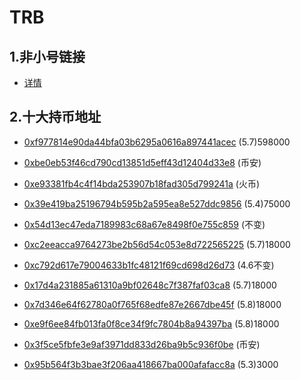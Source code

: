 # TRB

## 1.非小号链接

* [详情](https://www.feixiaohao.com/currencies/tellor/)

## 2.十大持币地址

* [0xf977814e90da44bfa03b6295a0616a897441acec](https://eth.tokenview.com/cn/tokentxns/0xf977814e90da44bfa03b6295a0616a897441acec) (5.7)598000
* [0xbe0eb53f46cd790cd13851d5eff43d12404d33e8](https://eth.tokenview.com/cn/tokentxns/0xbe0eb53f46cd790cd13851d5eff43d12404d33e8) (币安)
* [0xe93381fb4c4f14bda253907b18fad305d799241a](https://eth.tokenview.com/cn/tokentxns/0xe93381fb4c4f14bda253907b18fad305d799241a) (火币)
* [0x39e419ba25196794b595b2a595ea8e527ddc9856](https://eth.tokenview.com/cn/tokentxns/0x39e419ba25196794b595b2a595ea8e527ddc9856) (5.4)75000
* [0x54d13ec47eda7189983c68a67e8498f0e755c859](https://eth.tokenview.com/cn/tokentxns/0x54d13ec47eda7189983c68a67e8498f0e755c859) (不变)
* [0xc2eeacca9764273be2b56d54c053e8d722565225](https://eth.tokenview.com/cn/tokentxns/0xc2eeacca9764273be2b56d54c053e8d722565225) (5.7)18000
* [0xc792d617e79004633b1fc48121f69cd698d26d73](https://eth.tokenview.com/cn/tokentxns/0xc792d617e79004633b1fc48121f69cd698d26d73) (4.6不变)
* [0x17d4a231885a61310a9bf02648c7f387faf03ca8](https://eth.tokenview.com/cn/tokentxns/0x17d4a231885a61310a9bf02648c7f387faf03ca8) (5.7)18000
* [0x7d346e64f62780a0f765f68edfe87e2667dbe45f](https://eth.tokenview.com/cn/tokentxns/0x7d346e64f62780a0f765f68edfe87e2667dbe45f) (5.8)18000
* [0xe9f6ee84fb013fa0f8ce34f9fc7804b8a94397ba](https://eth.tokenview.com/cn/tokentxns/0xe9f6ee84fb013fa0f8ce34f9fc7804b8a94397ba) (5.8)18000


* [0x3f5ce5fbfe3e9af3971dd833d26ba9b5c936f0be](https://eth.tokenview.com/cn/tokentxns/0x3f5ce5fbfe3e9af3971dd833d26ba9b5c936f0be) (币安)
* [0x95b564f3b3bae3f206aa418667ba000afafacc8a](https://eth.tokenview.com/cn/tokentxns/0x95b564f3b3bae3f206aa418667ba000afafacc8a) (5.3)3000